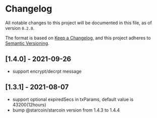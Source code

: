 # Changelog

All notable changes to this project will be documented in this file, as of version `0.2.0`.

The format is based on [Keep a Changelog](https://keepachangelog.com/en/1.0.0/),
and this project adheres to [Semantic Versioning](https://semver.org/spec/v2.0.0.html).

## [1.4.0] - 2021-09-26
- support  encrypt/decrpt message

## [1.3.1] - 2021-08-07
- support optional expiredSecs in txParams, default value is 43200(12hours)
- bump @starcoin/starcoin version from 1.4.3 to 1.4.4